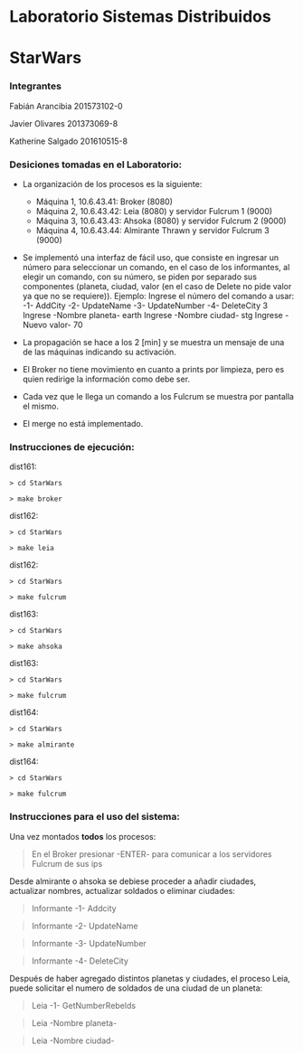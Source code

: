 # Laboratorio Sistemas Distribuidos
# StarWars

### Integrantes
Fabián Arancibia 201573102-0

Javier Olivares 201373069-8

Katherine Salgado 201610515-8
	
### Desiciones tomadas en el Laboratorio:
- La organización de los procesos es la siguiente:
	- Máquina 1, 10.6.43.41: Broker (8080)
	- Máquina 2, 10.6.43.42: Leia (8080) y servidor Fulcrum 1 (9000)
	- Máquina 3, 10.6.43.43: Ahsoka  (8080) y servidor Fulcrum 2 (9000)
	- Máquina 4, 10.6.43.44: Almirante Thrawn y servidor Fulcrum 3 (9000)
- Se implementó una interfaz de fácil uso, que consiste en ingresar un número para seleccionar un comando, en el caso de los informantes, al elegir un comando, con su número, se piden por separado sus componentes (planeta, ciudad, valor (en el caso de Delete no pide valor ya que no se requiere)). 
Ejemplo:
	Ingrese el número del comando a usar:
	-1- AddCity
	-2- UpdateName
	-3- UpdateNumber
	-4- DeleteCity
	3
	Ingrese -Nombre planeta-
	earth
	Ingrese -Nombre ciudad-
	stg
	Ingrese -Nuevo valor-
	70

- La propagación se hace a los 2 [min] y se muestra un mensaje de una de las máquinas indicando su activación.
- El Broker no tiene  movimiento en cuanto a prints por limpieza, pero es quien redirige la información como debe ser.
- Cada vez que le llega un comando a los Fulcrum se muestra por pantalla el mismo.
- El merge no está implementado.

### Instrucciones de ejecución:

dist161:

	> cd StarWars
	
	> make broker
dist162:

	> cd StarWars
	
	> make leia
dist162:

	> cd StarWars
	
	> make fulcrum
dist163:

	> cd StarWars
	
	> make ahsoka
dist163:

	> cd StarWars
	
	> make fulcrum
dist164:

	> cd StarWars
	
	> make almirante
dist164:

	> cd StarWars
	
	> make fulcrum
### Instrucciones para el uso del sistema:

Una vez montados **todos** los procesos:

> En el Broker presionar -ENTER- para comunicar a los servidores Fulcrum de sus ips

Desde almirante o ahsoka se debiese proceder a añadir ciudades, actualizar nombres, actualizar soldados o eliminar ciudades:

> Informante -1- Addcity 

> Informante -2- UpdateName

> Informante -3- UpdateNumber

> Informante -4- DeleteCity

Después de haber agregado distintos planetas y ciudades, el proceso Leia, puede solicitar el numero de soldados de una ciudad de un planeta:

> Leia -1- GetNumberRebelds
 
> Leia -Nombre planeta-

> Leia -Nombre ciudad-